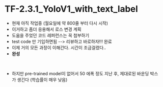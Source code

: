 # TF-2.3.1_YoloV1_with_text_label
* 현재 아직 작업중 (월요일에 약 800줄 부터 다시 시작)
* 이거하고 좀더 응용해서 로스 변경 계획
* 도움을 주었던 코드 레퍼런스는 꼭 첨부하기
* test code 만 기입하면됨 --> 리뷰하고 바로하자!!! 완료
* 이제 거의 모든 과정이 이해간다. 시간이 조금걸렸다..
* **완성**
<br/>

* 하지만 pre-trained model이 없어서 50 에폭 정도 지난 후, 제대로된 바운딩 박스가 생긴다 (학습률이 매우 낮음)
